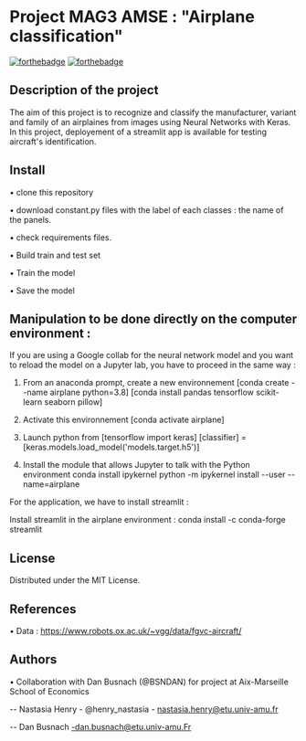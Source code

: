 # Project MAG3 AMSE : "Airplane classification"
[![forthebadge](https://forthebadge.com/images/badges/built-with-love.svg)](https://forthebadge.com) [![forthebadge](https://forthebadge.com/images/badges/made-with-python.svg)](https://forthebadge.com)

## Description of the project
The aim of this project is to recognize and classify the manufacturer, variant and family of an airplaines from images using Neural Networks with Keras. In this project, deployement of a streamlit app is available for testing aircraft's identification.



## Install
• clone this repository

• download constant.py files with the label of each classes : the name of the panels.

• check requirements files.

• Build train and test set

• Train the model

• Save the model



## Manipulation to be done directly on the computer environment :
If you are using a Google collab for the neural network model and you want to reload the model on a Jupyter lab, you have to proceed in the same way :

1. From an anaconda prompt, create a new environnement [conda create --name airplane python=3.8] [conda install pandas tensorflow scikit-learn seaborn pillow]
2. Activate this environnement [conda activate airplane]

3. Launch python from [tensorflow import keras] [classifier] = [keras.models.load_model('models.target.h5')]

4. Install the module that allows Jupyter to talk with the Python environment conda install ipykernel python -m ipykernel install --user --name=airplane


For the application, we have to install streamlit :

Install streamlit in the airplane environment : conda install -c conda-forge streamlit




## License

Distributed under the MIT License.

## References
• Data : https://www.robots.ox.ac.uk/~vgg/data/fgvc-aircraft/

## Authors
• Collaboration with Dan Busnach (@BSNDAN) for project at Aix-Marseille School of Economics

 --  Nastasia Henry - @henry_nastasia - nastasia.henry@etu.univ-amu.fr
 
 --  Dan Busnach -dan.busnach@etu.univ-amu.Fr
